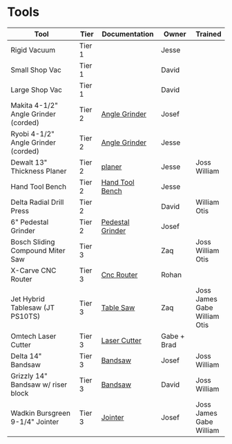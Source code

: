 # Tools

| Tool                                 | Tier   | Documentation                        | Owner       | Trained                             |
| ------------------------------------ | ------ | ------------------------------------ | ----------- | ----------------------------------- |
| Rigid Vacuum                         | Tier 1 |                                      | Jesse       |                                     |
| Small Shop Vac                       | Tier 1 |                                      | David       |                                     |
| Large Shop Vac                       | Tier 1 |                                      | David       |                                     |
| Makita 4-1/2" Angle Grinder (corded) | Tier 2 | [Angle Grinder](angle-grinder)       | Josef       |                                     |
| Ryobi 4-1/2" Angle Grinder (corded)  | Tier 2 | [Angle Grinder](angle-grinder)       | Jesse       |                                     |
| Dewalt 13" Thickness Planer          | Tier 2 | [planer](thickness-planer)           | Jesse       | Joss<br/>William                    |
| Hand Tool Bench                      | Tier 2 | [Hand Tool Bench](hand-tool-bench)   | Jesse       |                                     |
| Delta Radial Drill Press             | Tier 2 |                                      | David       | William<br/>Otis                    |
| 6" Pedestal Grinder                  | Tier 2 | [Pedestal Grinder](pedestal-grinder) | Josef       |                                     |
| Bosch Sliding Compound Miter Saw     | Tier 3 |                                      | Zaq         | Joss<br/>William<br/>Otis           |
| X-Carve CNC Router                   | Tier 3 | [Cnc Router](cnc-router)             | Rohan       |                                     |
| Jet Hybrid Tablesaw (JT PS10TS)      | Tier 3 | [Table Saw](table-saw)               | Zaq         | Joss<br/>James<br/>Gabe<br/>William<br/>Otis |
| Omtech Laser Cutter                  | Tier 3 | [Laser Cutter](laser-cutter)         | Gabe + Brad |                                     |
| Delta 14" Bandsaw                    | Tier 3 | [Bandsaw](bandsaw)                   | Josef       | Joss<br/>William                    |
| Grizzly 14" Bandsaw  w/ riser block  | Tier 3 | [Bandsaw](bandsaw)                   | David       | Joss<br/>William                    |
| Wadkin Bursgreen 9-1/4" Jointer      | Tier 3 | [Jointer](jointer)                   | Josef       | Joss<br/>James<br/>Gabe<br/>William |
